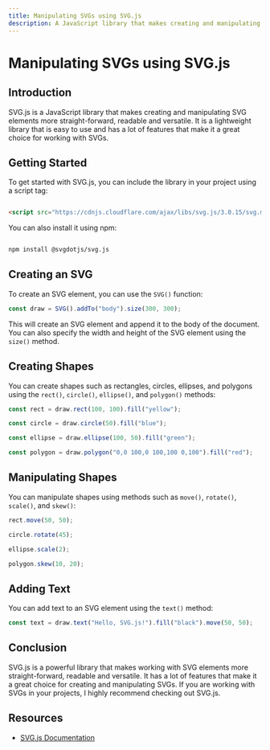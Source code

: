 ```yaml
---
title: Manipulating SVGs using SVG.js
description: A JavaScript library that makes creating and manipulating SVG elements more straight-forward, readable and versatile.
---
```


# Manipulating SVGs using SVG.js

## Introduction

SVG.js is a JavaScript library that makes creating and manipulating SVG elements more straight-forward, readable and versatile. It is a lightweight library that is easy to use and has a lot of features that make it a great choice for working with SVGs.

## Getting Started

To get started with SVG.js, you can include the library in your project using a script tag:

```html

<script src="https://cdnjs.cloudflare.com/ajax/libs/svg.js/3.0.15/svg.min.js"></script>

```

You can also install it using npm:

```bash

npm install @svgdotjs/svg.js

```

## Creating an SVG

To create an SVG element, you can use the `SVG()` function:

```javascript
const draw = SVG().addTo("body").size(300, 300);
```

This will create an SVG element and append it to the body of the document. You can also specify the width and height of the SVG element using the `size()` method.

## Creating Shapes

You can create shapes such as rectangles, circles, ellipses, and polygons using the `rect()`, `circle()`, `ellipse()`, and `polygon()` methods:

```javascript
const rect = draw.rect(100, 100).fill("yellow");

const circle = draw.circle(50).fill("blue");

const ellipse = draw.ellipse(100, 50).fill("green");

const polygon = draw.polygon("0,0 100,0 100,100 0,100").fill("red");
```

## Manipulating Shapes

You can manipulate shapes using methods such as `move()`, `rotate()`, `scale()`, and `skew()`:

```javascript
rect.move(50, 50);

circle.rotate(45);

ellipse.scale(2);

polygon.skew(10, 20);
```

## Adding Text

You can add text to an SVG element using the `text()` method:

```javascript
const text = draw.text("Hello, SVG.js!").fill("black").move(50, 50);
```

## Conclusion

SVG.js is a powerful library that makes working with SVG elements more straight-forward, readable and versatile. It has a lot of features that make it a great choice for creating and manipulating SVGs. If you are working with SVGs in your projects, I highly recommend checking out SVG.js.

## Resources

-   [SVG.js Documentation](https://svgjs.com/docs/3.0/)
